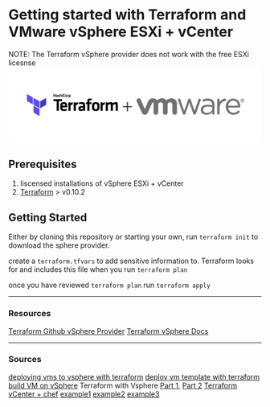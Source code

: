 # Getting started with Terraform and VMware vSphere ESXi + vCenter

NOTE: The Terraform vSphere provider does not work with the free ESXi licesnse
![tf_vmware](tf_vmware.webp)

## Prerequisites

1) liscensed installations of vSphere ESXi + vCenter
2) [Terraform](https://www.terraform.io/downloads.html) > v0.10.2

## Getting Started

Either by cloning this repository or starting your own, run `terraform init` to download the sphere provider.

create a `terraform.tfvars` to add sensitive information to. Terraform looks for and includes this file when you run `terraform plan`

once you have reviewed `terraform plan` run `terraform apply`

---

### Resources

[Terraform Github vSphere Provider](https://github.com/terraform-providers/terraform-provider-vsphere/tree/master/examples)
[Terraform vSphere Docs](https://www.terraform.io/docs/providers/vsphere/index.html)

---

### Sources

[deploying vms to vsphere with terraform](https://emilwypych.com/2017/02/26/deploying-vsphere-vm-with-terraform/?cn-reloaded=1)
[deploy vm template with terraform](https://blog.inkubate.io/deploy-a-vmware-vsphere-virtual-machine-with-terraform/)
[build VM on vSphere](https://blog.codybunch.com/2017/03/08/A-Simple-Terraform-on-vSphere-Build/)
Terraform with Vsphere [Part 1](https://www.vgemba.net/vmware/terraform/Terraform-Part-1/), [Part 2](https://www.vgemba.net/vmware/terraform/Terraform-Part-2/)
[Terraform vCenter + chef](https://blog.chef.io/2017/11/13/terraform-vcenter-chef/)
[example1](https://github.com/pjgunadi/ibm-cloud-private-terraform-vmware)
[example2](https://github.com/ewypych/terraform-vsphere-single-vm)
[example3](https://github.com/mtaumike/vmware-tf-example)
